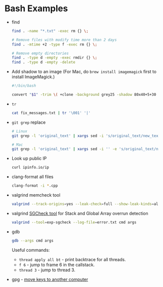 # Bash Examples

* find
    ```bash
    find . -name "*.txt" -exec rm {} \;

    # Remove files with modify time more than 2 days
    find . -mtime +2 -type f -exec rm {} \;

    # Remove empty directories
    find . -type d -empty -exec rmdir {} \;
    find . -type d -empty -delete
    ```

* Add shadow to an image (For Mac, do `brew install imagemagick` first to install ImageMagick.)
    ```bash
    #!/bin/bash

    convert "$1" -trim \( +clone -background grey25 -shadow 80x40+5+30 \) +swap -background transparent -layers merge +repage "$1-shadow.png"
    ```

* `tr`
    ```bash
    cat fix_messages.txt | tr '\001' '|'
    ```

* `git grep` replace
    ```bash
    # Linux
    git grep -l 'original_text' | xargs sed -i 's/original_text/new_text/g'

    # Mac
    git grep -l 'original_text' | xargs sed -i '' -e 's/original_text/new_text/g'
    ```

* Look up public IP
    ```bash
    curl ipinfo.io/ip
    ```

* clang-format all files
    ```bash
    clang-format -i *.cpp
    ```

* valgrind memcheck tool
    ```bash
    valgrind --track-origins=yes --leak-check=full --show-leak-kinds=all --tool=memcheck --read-var-info=yes --log-file=error.txt cmd args
    ```

* valgrind [SGCheck tool](http://valgrind.org/docs/manual/sg-manual.html) for Stack and Global Array overrun detection
    ```bash
    valgrind --tool=exp-sgcheck --log-file=error.txt cmd args
    ```

* gdb
    ```bash
    gdb --args cmd args
    ```

    Useful commands:
    * `thread apply all bt` - print backtrace for all threads.
    * `f 6` - jump to frame 6 in the callstack.
    * `thread 3` - jump to thread 3.

* gpg - [move keys to another computer](https://www.phildev.net/pgp/gpg_moving_keys.html)
